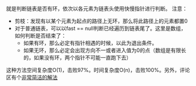 就是判断链表是否有环，依次以各元素为链表头使用快慢指针进行判断。
注意：
- 剪枝：发现有以某个元素为起点的路径上无环，那么将此路径上的元素都置0
- 对于普通链表，可以以fast == null判断已经遍历到链表尾了。这里是数组，如何判断是否结束了：
    - 如果有环，那么必定有指针相遇的时候，以此为退出条件。
    - 如果无环，那么必定会出现方向不一或者进入值为0的点（数组是有限长的，如果没有环，两个指针不可能一直跑下去）

这种方法空间复杂度O(1)，击败97%。时间复杂度O(n)，击败100%。另外，评论区有个[非常简洁的解法](https://leetcode-cn.com/problems/circular-array-loop/solution/0ms-ctong-shi-nei-cun-zhan-sheng-95-by-noble-monst/)